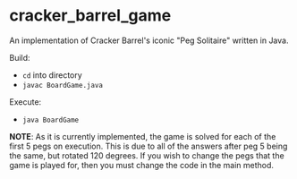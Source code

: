 # cracker_barrel_game
An implementation of Cracker Barrel's iconic "Peg Solitaire" written in Java.

Build:
* `cd` into directory
* `javac BoardGame.java`

Execute:
* `java BoardGame`

**NOTE**: As it is currently implemented, the game is solved for each of the first 5 pegs on execution. This is due to all of the answers after peg 5 being the same, but rotated 120 degrees.
If you wish to change the pegs that the game is played for, then you must change the code in the main method.
